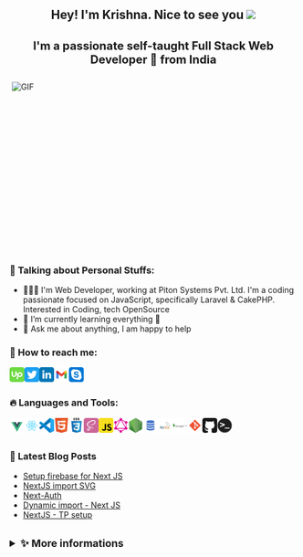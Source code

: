 ## <h2 align="center" style="font-weight: bold; margin-top: 20px; margin-bottom: 20px;">Hey! I'm Krishna. Nice to see you <img src="https://media.giphy.com/media/hvRJCLFzcasrR4ia7z/giphy.gif" width="30px"></h1>


## <h1 align="center" style="font-weight: bold; margin-top: 20px; margin-bottom: 10px; font-size: 20px">I'm a passionate self-taught Full Stack Web Developer 🚀 from India</h1>

<br/>

<img align="right" alt="GIF" src="https://github.com/abhisheknaiidu/abhisheknaiidu/blob/master/code.gif?raw=true" width="500" height="320" /> 
  
### **🌈 Talking about Personal Stuffs:**

- 👨🏽‍💻 I'm Web Developer, working at Piton Systems Pvt. Ltd. I'm a coding passionate focused on JavaScript, specifically Laravel & CakePHP. Interested in Coding, tech OpenSource
- 🌱 I’m currently learning everything 🤣
- 💬 Ask me about anything, I am happy to help

### **🤙 How to reach me:**

[<img align="left" alt="Vue" width="26px" src="https://raw.githubusercontent.com/edent/SuperTinyIcons/master/images/svg/upwork.svg" />][upwork]
[<img align="left" alt="Vue" width="26px" src="https://raw.githubusercontent.com/edent/SuperTinyIcons/master/images/svg/twitter.svg" />][twitter]
[<img align="left" alt="Vue" width="26px" src="https://raw.githubusercontent.com/edent/SuperTinyIcons/master/images/svg/linkedin.svg" />][linkedin]
[<img align="left" alt="Vue" width="26px" src="https://raw.githubusercontent.com/edent/SuperTinyIcons/master/images/svg/gmail.svg" />][gmail]
<a href="skype:toilatoi911992?chat" target="_blank">
  <img alt="gmail" height="26px" src="https://raw.githubusercontent.com/edent/SuperTinyIcons/master/images/svg/skype.svg" />
</a>

### **🔥 Languages and Tools:**

[<img align="left" alt="Vue" width="26px" src="https://raw.githubusercontent.com/edent/SuperTinyIcons/master/images/svg/vue.svg" />][website]
[<img align="left" alt="React" width="26px" src="https://raw.githubusercontent.com/edent/SuperTinyIcons/master/images/svg/react.svg" />][website]
[<img align="left" alt="Visual Studio Code" width="26px" src="https://raw.githubusercontent.com/github/explore/80688e429a7d4ef2fca1e82350fe8e3517d3494d/topics/visual-studio-code/visual-studio-code.png" />][website]
[<img align="left" alt="HTML5" width="26px" src="https://raw.githubusercontent.com/edent/SuperTinyIcons/master/images/svg/html5.svg" />][website]
[<img align="left" alt="CSS3" width="26px" src="https://raw.githubusercontent.com/github/explore/80688e429a7d4ef2fca1e82350fe8e3517d3494d/topics/css/css.png" />][website]
[<img align="left" alt="Sass" width="26px" src="https://raw.githubusercontent.com/edent/SuperTinyIcons/master/images/svg/sass.svg" />][website]
[<img align="left" alt="JavaScript" width="26px" src="https://raw.githubusercontent.com/edent/SuperTinyIcons/master/images/svg/javascript.svg" />][website]
[<img align="left" alt="GraphQL" width="26px" src="https://raw.githubusercontent.com/github/explore/80688e429a7d4ef2fca1e82350fe8e3517d3494d/topics/graphql/graphql.png" />][website]
[<img align="left" alt="Node.js" width="26px" src="https://raw.githubusercontent.com/github/explore/80688e429a7d4ef2fca1e82350fe8e3517d3494d/topics/nodejs/nodejs.png" />][website]
[<img align="left" alt="SQL" width="26px" src="https://raw.githubusercontent.com/github/explore/80688e429a7d4ef2fca1e82350fe8e3517d3494d/topics/sql/sql.png" />][website]
[<img align="left" alt="MySQL" width="26px" src="https://raw.githubusercontent.com/github/explore/80688e429a7d4ef2fca1e82350fe8e3517d3494d/topics/mysql/mysql.png" />][website]
[<img align="left" alt="MongoDB" width="26px" src="https://raw.githubusercontent.com/github/explore/80688e429a7d4ef2fca1e82350fe8e3517d3494d/topics/mongodb/mongodb.png" />][website]
[<img align="left" alt="Git" width="26px" src="https://raw.githubusercontent.com/edent/SuperTinyIcons/master/images/svg/git.svg" />][website]
[<img align="left" alt="GitHub" width="26px" src="https://raw.githubusercontent.com/edent/SuperTinyIcons/master/images/svg/github.svg" />][website]
[<img align="left" alt="Terminal" width="26px" src="https://raw.githubusercontent.com/github/explore/80688e429a7d4ef2fca1e82350fe8e3517d3494d/topics/terminal/terminal.png" />][website]

<br/>
<br/>

### **📕 Latest Blog Posts**

<!-- BLOG-POST-LIST:START -->
- [Setup firebase for Next JS](http://tampm.com/blog/next-js/setup-firebase-for-next-js)
- [NextJS import SVG](http://tampm.com/blog/next-js/next-js-import-svg)
- [Next-Auth](http://tampm.com/blog/next-js/next-auth)
- [Dynamic import - Next JS](http://tampm.com/blog/next-js/dynamic-import-next-js)
- [NextJS - TP setup](http://tampm.com/blog/next-js/next-js-tp-setup)
<!-- BLOG-POST-LIST:END -->

<br/>

<details>
  <summary style="font-weight: bold; margin-bottom: 10px; font-size: 18px">✨ More informations</summary>

  <div>
    <img src="https://github-readme-stats.vercel.app/api/top-langs?username=tampm92&show_icons=true&locale=en&layout=compact" alt="tampm92 GitHub Stats" />
    <br/>
    <img src="https://github-readme-stats.vercel.app/api?username=tampm92&show_icons=true&locale=en" alt="tampm92 GitHub Stats" />
  </div>
</details>

[website]: https://tampm.com
[twitter]: https://twitter.com/tamphan1992
[linkedin]: https://www.linkedin.com/in/krishna-waghmode-28286120a/
[upwork]: https://www.upwork.com/o/profiles/users/~01f18e2f7018c8ba95/
[gmail]: mailto:phanminhtam1992@gmail.com
[skype]: skype:toilatoi911992?chat
